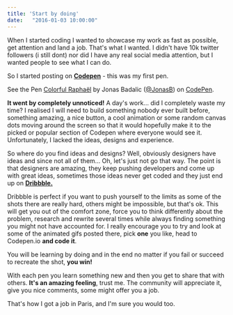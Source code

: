 ```yaml
---
title: 'Start by doing'
date:   "2016-01-03 10:00:00"
---
```


When I started coding I wanted to showcase my work as fast as possible, get attention and land a job. That's what I wanted.
I didn't have 10k twitter followers (i still dont) nor did I have any real social media attention, but I wanted people to see what I can do.

So I started posting on <a href="http://codepen.io/JonasB"><b>Codepen</b></a> - this was my first pen.
<p data-height="268" data-theme-id="9410" data-slug-hash="rhIBe" data-default-tab="result" data-user="JonasB" data-preview="true" class='codepen'>See the Pen <a href='http://codepen.io/JonasB/pen/rhIBe/'>Colorful Raphaël</a> by Jonas Badalic (<a href='http://codepen.io/JonasB'>@JonasB</a>) on <a href='http://codepen.io'>CodePen</a>.</p>
<script async src="//assets.codepen.io/assets/embed/ei.js"></script>


<b>It went by completely unnoticed!</b> A day's work... did I completely waste my time? I realised I will need to build something nobody
ever built before, something amazing, a nice button, a cool animation or some random canvas dots moving around the screen so that it would hopefully make it to the picked or popular section of Codepen where everyone would see it. Unfortunately, I lacked the ideas, designs and experience.

So where do you find ideas and designs? Well, obviously designers have ideas and since not all of them... Oh, let's just not go that way. The point is that designers are amazing, they keep pushing developers and come up with great ideas, sometimes those ideas never get
coded and they just end up on <a href="http://dribbble.com"><b>Dribbble.</b></a>

<!-- <blockquote><em>Dribbble is like this cool warehouse with space rocket plans from the future that I think I could build over the weekend and the beauty of it all is that you actually can.</em></blockquote>
Disclaimer: You can't really build all of them. -->
Dribbble is perfect if you want to push yourself to the limits as some of the shots there are really hard, others might be impossible, but that's ok. This will get you out of the comfort zone, force you to think differently about the problem, research and rewrite several times while always finding something you might not have accounted for. I really encourage you to try and look at some of the animated gifs posted there, pick <b>one</b> you like, head to Codepen.io <b>and code it</b>.

You will be learning by doing and in the end no matter if you fail or succeed to recreate the shot, <b>you win!</b>


With each pen you learn something new and then you get to share that with others. <b>It's an amazing feeling</b>, trust me. The community will appreciate it, give you nice comments, some might offer you a job.

That's how I got a job in Paris, and I'm sure you would too.